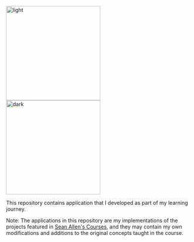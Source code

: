 <img width="256" alt="light" src="https://github.com/wengriff/swiftui-weather/assets/53659533/738705e5-d523-4364-9aff-3aaa7d2d094c">
<img width="256" alt="dark" src="https://github.com/wengriff/swiftui-weather/assets/53659533/dbaba4cf-be6e-40c7-9651-d5942960e2d6">

This repository contains application that I developed as part of my learning journey.

Note: The applications in this repository are my implementations of the projects featured in [Sean Allen's Courses](https://www.youtube.com/@seanallen), and they may contain my own modifications and additions to the original concepts taught in the course.
